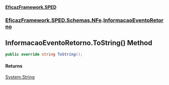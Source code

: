 #### [EficazFramework.SPED](EficazFrameworkSPED.md 'EficazFramework SPED')
### [EficazFramework.SPED.Schemas.NFe](EficazFramework.SPED.Schemas.NFe.md 'EficazFramework.SPED.Schemas.NFe').[InformacaoEventoRetorno](EficazFramework.SPED.Schemas.NFe/InformacaoEventoRetorno.md 'EficazFramework.SPED.Schemas.NFe.InformacaoEventoRetorno')

## InformacaoEventoRetorno.ToString() Method

```csharp
public override string ToString();
```

#### Returns
[System.String](https://docs.microsoft.com/en-us/dotnet/api/System.String 'System.String')